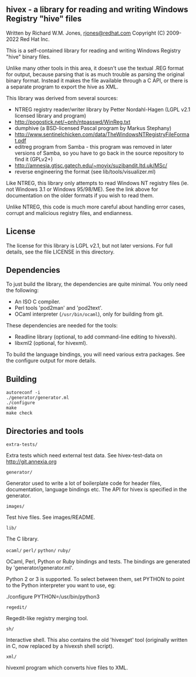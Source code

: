 ## hivex - a library for reading and writing Windows Registry "hive" files

Written by Richard W.M. Jones, rjones@redhat.com
Copyright (C) 2009-2022 Red Hat Inc.

This is a self-contained library for reading and writing Windows
Registry "hive" binary files.

Unlike many other tools in this area, it doesn't use the textual .REG
format for output, because parsing that is as much trouble as parsing
the original binary format.  Instead it makes the file available
through a C API, or there is a separate program to export the hive as
XML.

This library was derived from several sources:

* NTREG registry reader/writer library by Petter Nordahl-Hagen
   (LGPL v2.1 licensed library and program)
* http://pogostick.net/~pnh/ntpasswd/WinReg.txt
* dumphive (a BSD-licensed Pascal program by Markus Stephany)
* http://www.sentinelchicken.com/data/TheWindowsNTRegistryFileFormat.pdf
* editreg program from Samba - this program was removed in later
  versions of Samba, so you have to go back in the source repository
  to find it (GPLv2+)
* http://amnesia.gtisc.gatech.edu/~moyix/suzibandit.ltd.uk/MSc/
* reverse engineering the format (see lib/tools/visualizer.ml)

Like NTREG, this library only attempts to read Windows NT registry
files (ie. not Windows 3.1 or Windows 95/98/ME).  See the link above
for documentation on the older formats if you wish to read them.

Unlike NTREG, this code is much more careful about handling error
cases, corrupt and malicious registry files, and endianness.

## License

The license for this library is LGPL v2.1, but not later versions.
For full details, see the file LICENSE in this directory.

## Dependencies

To just build the library, the dependencies are quite minimal.  You
only need the following:

* An ISO C compiler.
* Perl tools 'pod2man' and 'pod2text'.
* OCaml interpreter (`/usr/bin/ocaml`), only for building from git.

These dependencies are needed for the tools:

* Readline library (optional, to add command-line editing to hivexsh).
* libxml2 (optional, for hivexml).

To build the language bindings, you will need various extra packages.
See the configure output for more details.

## Building

```
autoreconf -i
./generator/generator.ml
./configure
make
make check
```

## Directories and tools

`extra-tests/`

Extra tests which need external test data.  See
hivex-test-data on http://git.annexia.org

`generator/`

Generator used to write a lot of boilerplate code for
header files, documentation, language bindings etc.
The API for hivex is specified in the generator.

`images/`

Test hive files.  See images/README.

`lib/`

The C library.

`ocaml/`
`perl/`
`python/`
`ruby/`

OCaml, Perl, Python or Ruby bindings and tests.  The bindings
are generated by 'generator/generator.ml'.

Python 2 or 3 is supported.  To select between them, set
PYTHON to point to the Python interpreter you want to use, eg:

./configure PYTHON=/usr/bin/python3

`regedit/`

Regedit-like registry merging tool.

`sh/`

Interactive shell.  This also contains the old 'hivexget'
tool (originally written in C, now replaced by a hivexsh
shell script).

`xml/`

hivexml program which converts hive files to XML.
